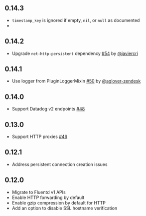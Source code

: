 ## 0.14.3
- `timestamp_key` is ignored if empty, `nil`, or `null` as documented
 - 
## 0.14.2
 - Upgrade `net-http-persistent` dependency [#54](https://github.com/DataDog/fluent-plugin-datadog/pull/54) by [@javiercri](https://github.com/javiercri)

## 0.14.1
 - Use logger from PluginLoggerMixin [#50](https://github.com/DataDog/fluent-plugin-datadog/pull/50) by [@aglover-zendesk](https://github.com/aglover-zendesk)

## 0.14.0
 - Support Datadog v2 endpoints [#48](https://github.com/DataDog/fluent-plugin-datadog/pull/48)

## 0.13.0
 - Support HTTP proxies [#46](https://github.com/DataDog/fluent-plugin-datadog/pull/46)

## 0.12.1
 - Address persistent connection creation issues

## 0.12.0
 - Migrate to Fluentd v1 APIs
 - Enable HTTP forwarding by default
 - Enable gzip compression by default for HTTP
 - Add an option to disable SSL hostname verification
